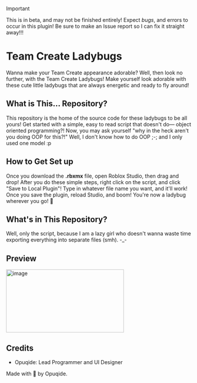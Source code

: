 > [!IMPORTANT]
> This is in beta, and may not be finished entirely! Expect *bugs*, and errors to occur in this plugin! Be sure to make an Issue report so I can fix it straight away!!!

# Team Create Ladybugs
Wanna make your Team Create appearance adorable? Well, then look no further, with the Team Create Ladybugs! Make yourself look adorable with these cute little ladybugs that are always energetic and ready to fly around!

## What is This... Repository?
This repository is the home of the source code for these ladybugs to be all yours! Get started with a simple, easy to read script that doesn't do— object oriented programming?! Now, you may ask yourself "why in the heck aren't you doing OOP for this?!" Well, I don't know how to do OOP ;-; and I only used one model :p

## How to Get Set up
Once you download the **.rbxmx** file, open Roblox Studio, then drag and drop! After you do these simple steps, right click on the script, and click "Save to Local Plugin"! Type in whatever file name you want, and it'll work! Once you save the plugin, reload Studio, and boom! You're now a ladybug wherever you go! :white_heart:

## What's in This Repository?
Well, only the script, because I am a lazy girl who doesn't wanna waste time exporting everything into separate files (smh). -_-

## Preview
<img width="320" height="171" alt="image" src="https://github.com/user-attachments/assets/cf1c9152-c94a-46b0-8039-cf332bea86c5"/>

## Credits
- Opuqide: Lead Programmer and UI Designer

Made with :white_heart: by Opuqide.

